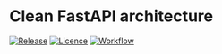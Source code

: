 Clean FastAPI architecture
==========================

[![Release](https://img.shields.io/github/release/Flaiers/fastapi-clean-architecture.svg)](https://github.com/Flaiers/fastapi-clean-architecture/releases/latest)
[![Licence](https://img.shields.io/github/license/Flaiers/fastapi-clean-architecture)](https://github.com/Flaiers/fastapi-clean-architecture/blob/master/LICENSE)
[![Workflow](https://img.shields.io/github/workflow/status/Flaiers/fastapi-clean-architecture/Notify/main)](https://github.com/Flaiers/fastapi-clean-architecture/blob/main/.github/workflows/notify.yml)
